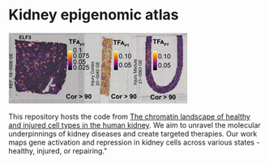 
# Kidney epigenomic atlas

![ELF3 Transcription factor activity](https://github.com/GischD/gisch-et-al-2023/blob/main/TFactivity.PNG)

This repository hosts the code from [The chromatin landscape of healthy and injured cell types in the human kidney](https://www.biorxiv.org/content/10.1101/2023.06.07.543965v1). We aim to unravel the molecular underpinnings of kidney diseases and create targeted therapies. Our work maps gene activation and repression in kidney cells across various states - healthy, injured, or repairing." 
